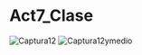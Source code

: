 # Act7_Clase
![Captura12](https://github.com/user-attachments/assets/3102dcf4-44cb-4aff-9c05-94b1016a1fd5)
![Captura12ymedio](https://github.com/user-attachments/assets/c0f99067-0a90-411e-998f-e17896a45c16)
